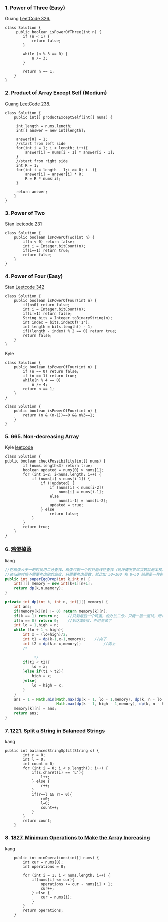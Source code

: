 ### 1. Power of Three (Easy)
Guang [LeetCode 326.](https://leetcode.com/problems/power-of-three/description/)
```
class Solution {
     public boolean isPowerOfThree(int n) {
        if (n < 1) {
            return false;
        }

        while (n % 3 == 0) {
            n /= 3;
        }

        return n == 1;
    }
}

```

### 2.  Product of Array Except Self (Medium)
Guang [LeetCode 238.](https://leetcode.com/problems/product-of-array-except-self/description/)
```
class Solution {
    public int[] productExceptSelf(int[] nums) {
       
     int length = nums.length;
     int[] answer = new int[length]; 
     
     answer[0] = 1; 
     //start from left side    
     for(int i = 1; i < length; i++){
         answer[i] = nums[i - 1] * answer[i - 1];
     }
     //start from right side
     int R = 1;
     for(int i = length - 1;i >= 0; i--){
         answer[i] = answer[i] * R;
         R = R * nums[i];
     }
        
     return answer;
    }
}
```

### 3. Power of Two
Stan [leetcode 231](https://leetcode.com/problems/power-of-two/submissions/)
```
class Solution {
    public boolean isPowerOfTwo(int n) {
        if(n < 0) return false;
        int i = Integer.bitCount(n);
        if(i==1) return true;
        return false;
    }
}
```

### 4. Power of Four (Easy)
Stan [Leetcode 342](https://leetcode.com/problems/power-of-four/)

```
class Solution {
    public boolean isPowerOfFour(int n) {
        if(n<0) return false;
        int i = Integer.bitCount(n);        
        if(i!=1) return false;
        String bits = Integer.toBinaryString(n);
        int index = bits.indexOf('1');
        int length = bits.length() - 1;
        if((length - index) % 2 == 0) return true;
        return false;
    }
}

```

Kyle
```
class Solution {
    public boolean isPowerOfFour(int n) {
        if (n == 0) return false;
        if (n == 1) return true;
        while(n % 4 == 0)
            n /= 4;
        return n == 1;
    }
}
```
```
class Solution {
    public boolean isPowerOfFour(int n) {
        return (n & (n-1))==0 && n%3==1;
    }
}
```

### 5. 665. Non-decreasing Array
Kyle
[leetcode](https://leetcode.com/problems/non-decreasing-array/)
```
class Solution {
public boolean checkPossibility(int[] nums) {
        if (nums.length<3) return true;
        boolean updated = nums[0] > nums[1];
        for (int i=2; i<nums.length; i++) {
            if (nums[i] < nums[i-1]) {
                if (!updated) {
                    if (nums[i] < nums[i-2]) 
                        nums[i] = nums[i-1];
                    else 
                        nums[i-1] = nums[i-2];
                    updated = true;
                } else 
                    return false;
            }
        }
        return true;
    }
}
```
### 6. [鸡蛋掉落](https://leetcode-cn.com/problems/super-egg-drop/comments/ "鸡蛋掉落")

liang

```java
//在鸡蛋大于一的时候用二分查找，鸡蛋只剩一个时只能线性查找（最坏情况尝试次数就是本楼层数）
//递归的时候不需要考虑他的高度，只需要考虑层数，就比如 50~100 和 0~50 结果是一样的
public int superEggDrop(int k,int n) {
	int[][] memory = new int[k+1][n+1];
	return dp(k,n,memory);
}

private int dp(int k, int n, int[][] memory) {
	int ans;
	if(memory[k][n] != 0) return memory[k][n];
	if(k == 1) return n;    //只剩最后一个鸡蛋，没办法二分，只能一层一层试，所以在最坏情况下n层都要试一遍
	if(n == 0) return 0;    //到达第0层，不用测试了
	int lo = 1,high = n;
	while (lo + 1 < high){
		int x = (lo+high)/2;
		int t1 = dp(k-1,x-1,memory);    //向下
		int t2 = dp(k,n-x,memory);          //向上
		/*

             */
		if(t1 < t2){
			lo = x;
		}else if(t1 > t2){
			high = x;
		}else{
			lo = high = x;
		}
	}
	ans = 1 + Math.min(Math.max(dp(k - 1, lo - 1,memory), dp(k, n - lo,memory)),
					   Math.max(dp(k - 1, high - 1,memory), dp(k, n - high,memory)));
	memory[k][n] = ans;
	return ans;
}
```

### 7. [1221. Split a String in Balanced Strings](https://leetcode.com/problems/split-a-string-in-balanced-strings)
kang
```
public int balancedStringSplit(String s) {
        int r = 0;
        int l = 0;
        int count = 0;
        for (int i = 0; i < s.length(); i++) {
            if(s.charAt(i) == 'L'){
                l++;
            } else {
                r++;
            }
            if(r==l && r!= 0){
                r=0;
                l=0;
                count++;
            }
        }
        return count;
    }
```

### 8. [1827. Minimum Operations to Make the Array Increasing](https://leetcode.com/problems/minimum-operations-to-make-the-array-increasing/)
kang
```
    public int minOperations(int[] nums) {
        int cur = nums[0];
        int operations = 0;

        for (int i = 1; i < nums.length; i++) {
            if(nums[i] <= cur){
                operations += cur - nums[i] + 1;
                cur++;
            } else {
                cur = nums[i];
            }
        }
        return operations;
    }
```
